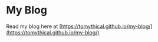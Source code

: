 # My Blog

Read my blog here at [https://tomythical.github.io/my-blog/](https://tomythical.github.io/my-blog/)


